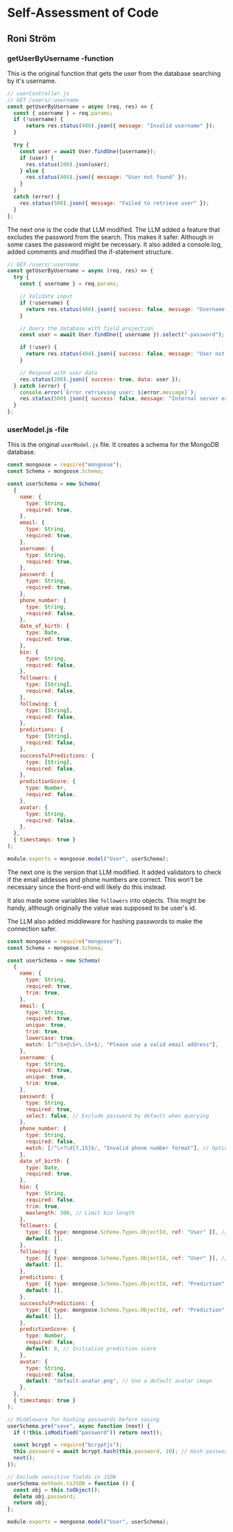 # Self-Assessment of Code

## Roni Ström


### getUserByUsername -function

This is the original function that gets the user from the database searching by it's username. 

```js
// userController.js
// GET /users/:username
const getUserByUsername = async (req, res) => {
  const { username } = req.params;
  if (!username) {
      return res.status(400).json({ message: "Invalid username" });
  }

  try {
    const user = await User.findOne({username});
    if (user) {
      res.status(200).json(user);
    } else {
      res.status(404).json({ message: "User not found" });
    }
  }
  catch (error) {
    res.status(500).json({ message: "Failed to retrieve user" });
  }
};
```

The next one is the code that LLM modified. The LLM added a feature that excludes the password from the search. This makes it safer. Although in some cases the password might be necessary. It also added a console.log, added comments and modified the if-statement structure. 

```js
// GET /users/:username
const getUserByUsername = async (req, res) => {
  try {
    const { username } = req.params;

    // Validate input
    if (!username) {
      return res.status(400).json({ success: false, message: "Username is required" });
    }

    // Query the database with field projection
    const user = await User.findOne({ username }).select("-password"); // Exclude sensitive fields like 'password'

    if (!user) {
      return res.status(404).json({ success: false, message: "User not found" });
    }

    // Respond with user data
    res.status(200).json({ success: true, data: user });
  } catch (error) {
    console.error(`Error retrieving user: ${error.message}`);
    res.status(500).json({ success: false, message: "Internal server error" });
  }
};

```

### userModel.js -file

This is the original `userModel.js` file. It creates a schema for the MongoDB database. 

```js
const mongoose = require("mongoose");
const Schema = mongoose.Schema;

const userSchema = new Schema(
  {
    name: {
      type: String,
      required: true,
    },
    email: {
      type: String,
      required: true,
    },
    username: {
      type: String,
      required: true,
    },
    password: {
      type: String,
      required: true,
    },
    phone_number: {
      type: String,
      required: false,
    },
    date_of_birth: {
      type: Date,
      required: true,
    },
    bio: {
      type: String,
      required: false,
    },
    followers: {
      type: [String],
      required: false,
    },
    following: {
      type: [String],
      required: false,
    },
    predictions: {
      type: [String],
      required: false,
    },
    successfulPredictions: {
      type: [String],
      required: false,
    },
    predictionScore: {
      type: Number,
      required: false,
    },
    avatar: {
      type: String,
      required: false,
    },
  },
  { timestamps: true }
);

module.exports = mongoose.model("User", userSchema);

```

The next one is the version that LLM modified. It added validators to check if the email addesses and phone numbers are correct. This won't be necessary since the front-end will likely do this instead. 

It also made some variables like `followers` into objects. This might be handy, although originally the value was supposed to be user's id. 

The LLM also added middleware for hashing passwords to make the connection safer. 

```js
const mongoose = require("mongoose");
const Schema = mongoose.Schema;

const userSchema = new Schema(
  {
    name: {
      type: String,
      required: true,
      trim: true,
    },
    email: {
      type: String,
      required: true,
      unique: true,
      trim: true,
      lowercase: true,
      match: [/^\S+@\S+\.\S+$/, "Please use a valid email address"],
    },
    username: {
      type: String,
      required: true,
      unique: true,
      trim: true,
    },
    password: {
      type: String,
      required: true,
      select: false, // Exclude password by default when querying
    },
    phone_number: {
      type: String,
      required: false,
      match: [/^\+?\d{7,15}$/, "Invalid phone number format"], // Optional validation
    },
    date_of_birth: {
      type: Date,
      required: true,
    },
    bio: {
      type: String,
      required: false,
      trim: true,
      maxlength: 300, // Limit bio length
    },
    followers: {
      type: [{ type: mongoose.Schema.Types.ObjectId, ref: "User" }], // Reference User model
      default: [],
    },
    following: {
      type: [{ type: mongoose.Schema.Types.ObjectId, ref: "User" }], // Reference User model
      default: [],
    },
    predictions: {
      type: [{ type: mongoose.Schema.Types.ObjectId, ref: "Prediction" }], // Reference Prediction model
      default: [],
    },
    successfulPredictions: {
      type: [{ type: mongoose.Schema.Types.ObjectId, ref: "Prediction" }], // Reference Prediction model
      default: [],
    },
    predictionScore: {
      type: Number,
      required: false,
      default: 0, // Initialize prediction score
    },
    avatar: {
      type: String,
      required: false,
      default: "default-avatar.png", // Use a default avatar image
    },
  },
  { timestamps: true }
);

// Middleware for hashing passwords before saving
userSchema.pre("save", async function (next) {
  if (!this.isModified("password")) return next();

  const bcrypt = require("bcryptjs");
  this.password = await bcrypt.hash(this.password, 10); // Hash password with bcrypt
  next();
});

// Exclude sensitive fields in JSON
userSchema.methods.toJSON = function () {
  const obj = this.toObject();
  delete obj.password;
  return obj;
};

module.exports = mongoose.model("User", userSchema);

```
